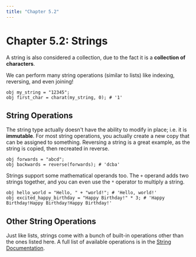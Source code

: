 ```yaml
---
title: "Chapter 5.2"
---
```


# Chapter 5.2: Strings

A string is also considered a collection, due to the fact it is a **collection of characters**.

We can perform many string operations (similar to lists) like indexing, reversing, and even joining!

```
obj my_string = "12345";
obj first_char = charat(my_string, 0); # '1'
```

## String Operations

The string type actually doesn't have the ability to modify in place; i.e. it is **immutable**. For most string operations, you actually create a new copy that can be assigned to something. Reversing a string is a great example, as the string is copied, then recreated in reverse.

```
obj forwards = "abcd";
obj backwards = reverse(forwards); # 'dcba'
```

Strings support some mathematical operands too. The `+` operand adds two strings together, and you can even use the `*` operator to multiply a string.

```
obj hello_world = "Hello, " + "world!"; # 'Hello, world!'
obj excited_happy_birthday = "Happy Birthday!" * 3; # 'Happy Birthday!Happy Birthday!Happy Birthday!'
```

## Other String Operations

Just like lists, strings come with a bunch of built-in operations other than the ones listed here. A full list of available operations is in the [String Documentation](/docs/types/string#operations).
